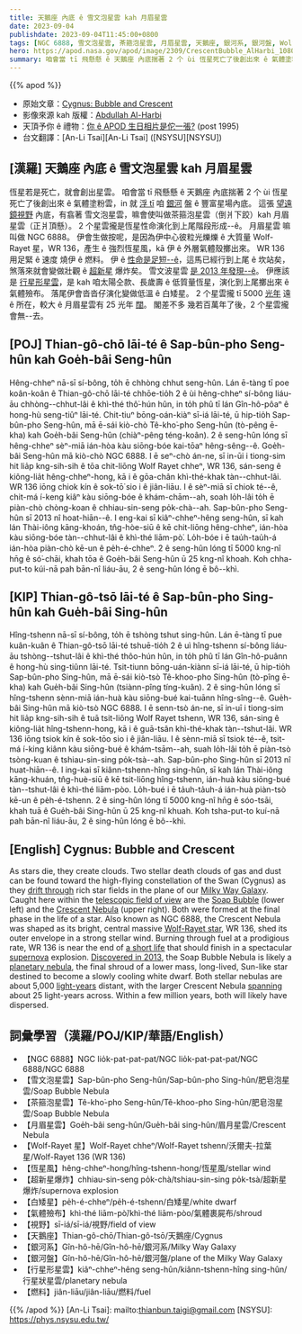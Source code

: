 ```yaml
---
title: 天鵝座 內底 ê 雪文泡星雲 kah 月眉星雲
date: 2023-09-04
publishdate: 2023-09-04T11:45:00+0800
tags: [NGC 6888, 雪文泡星雲, 茶箍泡星雲, 月眉星雲, 天鵝座, 銀河系, 銀河盤, Wolf-Rayet 星, WR 136, 恆星風, 超新星爆炸, 白矮星, 氣體殮布, 視野, 燃料]
hero: https://apod.nasa.gov/apod/image/2309/CrescentBubble_AlHarbi_1080.jpg
summary: 咱會當 tī 飛懸懸 ê 天鵝座 內底揣著 2 个 ùi 恆星死亡了後創出來 ê 氣體塗粉雲，in 就浮 tī 咱銀河盤 ê 豐富星場內底。
---
```


{{% apod %}}

- 原始文章：[Cygnus: Bubble and Crescent](https://apod.nasa.gov/apod/ap230904.html)
- 影像來源 kah 版權：[Abdullah Al-Harbi](https://www.instagram.com/a_alharbi97/)
- 天頂予你 ê 禮物：[你 ê APOD 生日相片是佗一張?](https://apod.nasa.gov/apod/calendar/allyears.html) (post 1995)
- 台文翻譯：[An-Li Tsai][An-Li Tsai] ([NSYSU][NSYSU])

## [漢羅] 天鵝座 內底 ê 雪文泡星雲 kah 月眉星雲
恆星若是死亡，就會創出星雲。
咱會當 tī 飛懸懸 ê 天鵝座 內底揣著 2 个 ùi 恆星死亡了後創出來 ê 氣體塗粉雲，in 就 [浮 tī][drift through] 咱 [銀河][Milky Way Galaxy] 盤 ê 豐富星場內底。
這張 [望遠鏡視野][telescopic field of view] 內底，有翕著 雪文泡星雲，嘛會使叫做茶箍泡星雲（倒爿下跤）kah 月眉星雲（正爿頂懸）。
2 个星雲攏是恆星性命演化到上尾階段形成--ê。
月眉星雲 嘛叫做 NGC 6888。
伊會生做按呢，是因為伊中心彼粒光爍爍 ê 大質量 Wolf-Rayet 星，WR 136，產生 ê 強烈恆星風，kā 伊 ê 外層氣體殼擲出來。
WR 136 用足緊 ê 速度 燒伊 ê 燃料。
伊 ê [性命是足短--ê][a short life]，這馬已經行到上尾 ê 坎站矣，煞落來就會變做壯觀 ê [超新星][supernova] 爆炸矣。
雪文波星雲 [是 2013 年發現--ê][Discovered in 2013]。
伊應該是 [行星形星雲][planetary nebula]，是 kah 咱太陽仝款、長歲壽 ê 低質量恆星，演化到上尾擲出來 ê 氣體殮布。
落尾伊會沓沓仔演化變做低溫 ê 白矮星。
2 个星雲攏 tī 5000 [光年][light-years] 遠 ê 所在，較大 ê 月眉星雲有 25 光年 [闊][spanning]。
閣差不多 幾若百萬年了後，2 个星雲攏會無--去。

## [POJ] Thian-gô-chō lāi-té ê Sap-bûn-pho Seng-hûn kah Goe̍h-bâi Seng-hûn
Hêng-chheⁿ nā-sī sí-bông, to̍h ē chhòng chhut seng-hûn.
Lán ē-tàng tī poe koân-koân ê Thian-gô-chō lāi-té chhōe-tio̍h 2 ê ùi hêng-chheⁿ sí-bông liáu-āu chhòng--chhut-lâi ê khì-thé thô͘-hún hûn, in to̍h phû tī lán Gîn-hô-pôaⁿ ê hong-hù seng-tiûⁿ lāi-té.
Chit-tiuⁿ bōng-oán-kiàⁿ sī-iá lāi-té, ū hip-tio̍h Sap-bûn-pho Seng-hûn, mā ē-sái kiò-chò Tê-kho͘-pho Seng-hûn (tò-pêng ē-kha) kah Goe̍h-bâi Seng-hûn (chiàⁿ-pêng téng-koân).
2 ê seng-hûn lóng sī hêng-chheⁿ sèⁿ-miā ián-hòa kàu siōng-bóe kai-tōaⁿ hêng-sêng--ê.
Goe̍h-bâi Seng-hûn mā kiò-chò NGC 6888.
I ē seⁿ-chò án-ne, sī in-ūi i tiong-sim hit lia̍p kng-sih-sih ê tōa chit-liōng Wolf Rayet chheⁿ, WR 136, sán-seng ê kiông-lia̍t hêng-chheⁿ-hong, kā i ê gōa-chân khì-thé-khak tàn--chhut-lâi.
WR 136 iōng chiok kín ê sok-tō͘ sio i ê jiân-liāu.
I ê sèⁿ-miā sī chiok té--ê, chit-má í-keng kiâⁿ kàu siōng-bóe ê khám-chām--ah, soah lo̍h-lâi to̍h ē piàn-chò chòng-koan ê chhiau-sin-seng po̍k-chà--ah.
Sap-bûn-pho Seng-hûn sī 2013 nî hoat-hiān--ê.
I eng-kai sī kiâⁿ-chheⁿ-hêng seng-hûn, sī kah lán Thài-iông kāng-khoán, tn̂g-hòe-siū ê kē chit-liōng hêng-chheⁿ, ián-hòa kàu siōng-bóe tàn--chhut-lâi ê khì-thé liām-pò͘.
Lo̍h-bóe i ē tau̍h-tau̍h-á ián-hòa piàn-chò kē-un ê pe̍h-é-chheⁿ.
2 ê seng-hûn lóng tī 5000 kng-nî hn̄g ê só͘-chāi, khah tōa ê Goe̍h-bâi Seng-hûn ū 25 kng-nî khoah.
Koh chha-put-to kúi-nā pah bān-nî liáu-āu, 2 ê seng-hûn lóng ē bô--khì.

## [KIP] Thian-gô-tsō lāi-té ê Sap-bûn-pho Sing-hûn kah Gue̍h-bâi Sing-hûn
Hîng-tshenn nā-sī sí-bông, to̍h ē tshòng tshut sing-hûn.
Lán ē-tàng tī pue kuân-kuân ê Thian-gô-tsō lāi-té tshuē-tio̍h 2 ê uì hîng-tshenn sí-bông liáu-āu tshòng--tshut-lâi ê khì-thé thôo-hún hûn, in to̍h phû tī lán Gîn-hô-puânn ê hong-hù sing-tiûnn lāi-té.
Tsit-tiunn bōng-uán-kiànn sī-iá lāi-té, ū hip-tio̍h Sap-bûn-pho Sing-hûn, mā ē-sái kiò-tsò Tê-khoo-pho Sing-hûn (tò-pîng ē-kha) kah Gue̍h-bâi Sing-hûn (tsiànn-pîng tíng-kuân).
2 ê sing-hûn lóng sī hîng-tshenn sènn-miā ián-huà kàu siōng-bué kai-tuānn hîng-sîng--ê.
Gue̍h-bâi Sing-hûn mā kiò-tsò NGC 6888.
I ē senn-tsò án-ne, sī in-uī i tiong-sim hit lia̍p kng-sih-sih ê tuā tsit-liōng Wolf Rayet tshenn, WR 136, sán-sing ê kiông-lia̍t hîng-tshenn-hong, kā i ê guā-tsân khì-thé-khak tàn--tshut-lâi.
WR 136 iōng tsiok kín ê sok-tōo sio i ê jiân-liāu.
I ê sènn-miā sī tsiok té--ê, tsit-má í-king kiânn kàu siōng-bué ê khám-tsām--ah, suah lo̍h-lâi to̍h ē piàn-tsò tsòng-kuan ê tshiau-sin-sing po̍k-tsà--ah.
Sap-bûn-pho Sing-hûn sī 2013 nî huat-hiān--ê.
I ing-kai sī kiânn-tshenn-hîng sing-hûn, sī kah lán Thài-iông kāng-khuán, tn̂g-huè-siū ê kē tsit-liōng hîng-tshenn, ián-huà kàu siōng-bué tàn--tshut-lâi ê khì-thé liām-pòo.
Lo̍h-bué i ē ta̍uh-ta̍uh-á ián-huà piàn-tsò kē-un ê pe̍h-é-tshenn.
2 ê sing-hûn lóng tī 5000 kng-nî hn̄g ê sóo-tsāi, khah tuā ê Gue̍h-bâi Sing-hûn ū 25 kng-nî khuah.
Koh tsha-put-to kuí-nā pah bān-nî liáu-āu, 2 ê sing-hûn lóng ē bô--khì.

## [English] Cygnus: Bubble and Crescent
As stars die, they create clouds.
Two stellar death clouds of gas and dust can be found toward the high-flying constellation of the Swan (Cygnus) as they [drift through][drift through] rich star fields in the plane of our [Milky Way Galaxy][Milky Way Galaxy].
Caught here within the [telescopic field of view][telescopic field of view] are the [Soap Bubble][Soap Bubble] (lower left) and the [Crescent Nebula][Crescent Nebula] (upper right).
Both were formed at the final phase in the life of a star.
Also known as NGC 6888, the Crescent Nebula was shaped as its bright, central massive [Wolf-Rayet star][Wolf-Rayet star], WR 136, shed its outer envelope in a strong stellar wind.
Burning through fuel at a prodigious rate, WR 136 is near the end of [a short life][a short life] that should finish in a spectacular [supernova][supernova] explosion.
[Discovered in 2013][Discovered in 2013], the Soap Bubble Nebula is likely a [planetary nebula][planetary nebula], the final shroud of a lower mass, long-lived, Sun-like star destined to become a slowly cooling white dwarf.
Both stellar nebulas are about 5,000 [light-years][light-years] distant, with the larger Crescent Nebula [spanning][spanning] about 25 light-years across.
Within a few million years, both will likely have dispersed.

## 詞彙學習（漢羅/POJ/KIP/華語/English）
- 【NGC 6888】NGC lio̍k-pat-pat-pat/NGC lio̍k-pat-pat-pat/NGC 6888/NGC 6888
- 【雪文泡星雲】Sap-bûn-pho Seng-hûn/Sap-bûn-pho Sing-hûn/肥皂泡星雲/Soap Bubble Nebula
- 【茶箍泡星雲】Tê-kho͘-pho Seng-hûn/Tê-khoo-pho Sing-hûn/肥皂泡星雲/Soap Bubble Nebula
- 【月眉星雲】Goe̍h-bâi seng-hûn/Gue̍h-bâi sing-hûn/眉月星雲/Crescent Nebula
- 【Wolf-Rayet 星】Wolf-Rayet chheⁿ/Wolf-Rayet tshenn/沃爾夫-拉葉星/Wolf-Rayet 136 (WR 136)
- 【恆星風】hêng-chheⁿ-hong/hîng-tshenn-hong/恆星風/stellar wind
- 【超新星爆炸】chhiau-sin-seng po̍k-chà/tshiau-sin-sing po̍k-tsà/超新星爆炸/supernova explosion
- 【白矮星】pe̍h-é-chheⁿ/pe̍h-é-tshenn/白矮星/white dwarf
- 【氣體殮布】khì-thé liām-pò͘/khì-thé liām-pòo/氣體裹屍布/shroud
- 【視野】sī-iá/sī-iá/視野/field of view
- 【天鵝座】Thian-gô-chō/Thian-gô-tsō/天鵝座/Cygnus
- 【銀河系】Gîn-hô-hē/Gîn-hô-hē/銀河系/Milky Way Galaxy
- 【銀河盤】Gîn-hô-hē/Gîn-hô-hē/銀河盤/plane of the Milky Way Galaxy
- 【行星形星雲】kiâⁿ-chheⁿ-hêng seng-hûn/kiânn-tshenn-hîng sing-hûn/行星狀星雲/planetary nebula
- 【燃料】jiân-liāu/jiân-liāu/燃料/fuel

{{% /apod %}}
[An-Li Tsai]: mailto:thianbun.taigi@gmail.com
[NSYSU]: https://phys.nsysu.edu.tw/

[copyright]: https://apod.nasa.gov/apod/fap/lib/about_apod.html#srapply
[License]: https://creativecommons.org/licenses/by/2.0/

[drift through]:https://apod.nasa.gov/apod/ap150819.html
[Milky Way Galaxy]:http://www.atlasoftheuniverse.com/galaxy.html
[telescopic field of view]:https://www.instagram.com/p/CvNSVbhsXYs/
[Soap Bubble]:https://apod.nasa.gov/apod/ap150113.html
[Crescent Nebula]:https://apod.nasa.gov/apod/ap210617.html
[Wolf-Rayet star]:https://en.wikipedia.org/wiki/Wolf%E2%80%93Rayet_star
[a short life]:https://www.nasa.gov/image-feature/goddard/hubble-view-wolf-rayet-stars-intense-and-short-lived
[supernova]:https://youtu.be/wymMn-SmALY
[Discovered in 2013]:http://www.starimager.com/Image%20Gallery%20Pages/Hydrogen%20Alpha%20Images/ic%201318_AP_8%20pane%20mosaic_bubble%20nebula.htm
[planetary nebula]:https://en.wikipedia.org/wiki/Planetary_nebula
[light-years]:https://spaceplace.nasa.gov/light-year/en/
[spanning]:https://media.istockphoto.com/id/1170788685/photo/jumping-cat.jpg?s=612x612&w=0&k=20&c=_Ot_m-qULa-AS2ueDMH8Qc4vu8jdsNso2hzIxsVGjTw=
